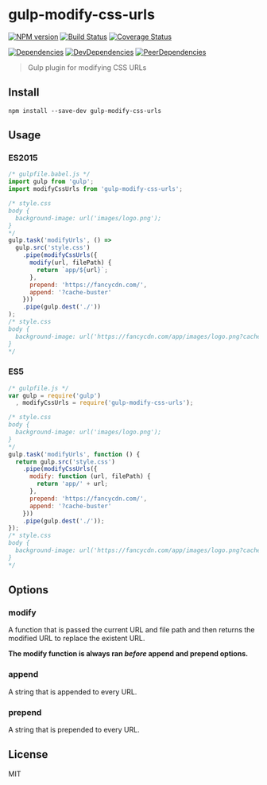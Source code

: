# gulp-modify-css-urls
[![NPM version](https://badge.fury.io/js/gulp-modify-css-urls.svg)](http://badge.fury.io/js/gulp-modify-css-urls) [![Build Status](https://travis-ci.org/dustinspecker/gulp-modify-css-urls.svg)](https://travis-ci.org/dustinspecker/gulp-modify-css-urls) [![Coverage Status](https://img.shields.io/coveralls/dustinspecker/gulp-modify-css-urls.svg)](https://coveralls.io/r/dustinspecker/gulp-modify-css-urls?branch=master)

[![Dependencies](https://david-dm.org/dustinspecker/gulp-modify-css-urls.svg)](https://david-dm.org/dustinspecker/gulp-modify-css-urls/#info=dependencies&view=table) [![DevDependencies](https://david-dm.org/dustinspecker/gulp-modify-css-urls/dev-status.svg)](https://david-dm.org/dustinspecker/gulp-modify-css-urls/#info=devDependencies&view=table) [![PeerDependencies](https://david-dm.org/dustinspecker/gulp-modify-css-urls/peer-status.svg)](https://david-dm.org/dustinspecker/gulp-modify-css-urls/#info=peerDependencies&view=table)


> Gulp plugin for modifying CSS URLs

## Install
`npm install --save-dev gulp-modify-css-urls`

## Usage

### ES2015

```javascript
/* gulpfile.babel.js */
import gulp from 'gulp';
import modifyCssUrls from 'gulp-modify-css-urls';

/* style.css
body {
  background-image: url('images/logo.png');
}
*/
gulp.task('modifyUrls', () =>
  gulp.src('style.css')
    .pipe(modifyCssUrls({
      modify(url, filePath) {
        return `app/${url}`;
      },
      prepend: 'https://fancycdn.com/',
      append: '?cache-buster'
    }))
    .pipe(gulp.dest('./'))
);
/* style.css
body {
  background-image: url('https://fancycdn.com/app/images/logo.png?cache-buster');
}
*/
```

### ES5

```javascript
/* gulpfile.js */
var gulp = require('gulp')
  , modifyCssUrls = require('gulp-modify-css-urls');

/* style.css
body {
  background-image: url('images/logo.png');
}
*/
gulp.task('modifyUrls', function () {
  return gulp.src('style.css')
    .pipe(modifyCssUrls({
      modify: function (url, filePath) {
        return 'app/' + url;
      },
      prepend: 'https://fancycdn.com/',
      append: '?cache-buster'
    }))
    .pipe(gulp.dest('./'));
});
/* style.css
body {
  background-image: url('https://fancycdn.com/app/images/logo.png?cache-buster');
}
*/
```

## Options
### modify 
A function that is passed the current URL and file path and then returns the modified URL to replace the existent URL.

**The modify function is always ran *before* append and prepend options.**

### append
A string that is appended to every URL.

### prepend
A string that is prepended to every URL.

## License
MIT
